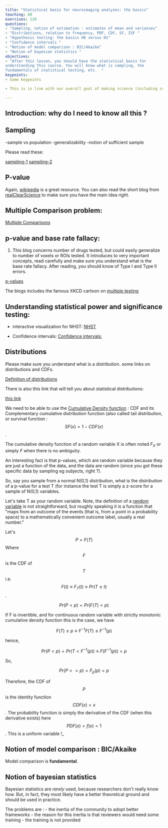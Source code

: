 ```yaml
---
title: "Statistical basis for neuroimaging analyses: the basics"
teaching: 60 
exercises: 120 
questions: 
- "Sampling, notion of estimation : estimates of mean and variances"
- "Distributions, relation to frequency, PDF, CDF, SF, ISF "
- "Hypothesis testing: the basics H0 versus H1"
- "Confidence intervals "
- "Notion of model comparison : BIC/Akaike"
- "Notion of bayesian statistics " 
objectives:
- "After this lesson, you should have the statistical basis for 
understanding this course. You will know what is sampling, the 
fundamentals of statistical testing, etc.  "
keypoints:
- Some keypoints

- This is in line with our overall goal of making science (including scientific training) more open.

---
```



## Introduction: why do I need to know all this ? 


## Sampling

-sample vs population
-generalizability
-notion of sufficient sample

Please read these: 

[sampling-1](http://www.socialresearchmethods.net/kb/sampstat.php)
[sampling-2](http://www.socialresearchmethods.net/kb/external.php)

## P-value

Again, [wikipedia](https://en.wikipedia.org/wiki/P-value) is a great resource. You can also read the short blog from [realClearScience](http://www.realclearscience.com/blog/2016/11/07/httpwwwrealclearsciencecomblog20161107httpwwwrealclearsciencecomblog20161102httpwwwrealclearsciencecomblog201610the_biggest_myth_about_the_p-value.html) to make sure you have the main idea right. 


## Multiple Comparison problem:

[Multiple Comparisons](https://en.wikipedia.org/wiki/Multiple_comparisons_problem#Classification_of_multiple_hypothesis_tests)

## p-value and base rate fallacy:

1. This blog concerns number of drugs tested, but could easily generalize to number of voxels or ROIs tested. It introduces to very important concepts, read carefully and make sure you understand what is the base rate fallacy.  After reading, you should know of Type I and Type II errors. 

[p-values](http://www.statisticsdonewrong.com/p-value.html)

The blogs includes the famous XKCD cartoon on [multiple testing](http://xkcd.com/882/)


## Understanding statistical power and significance testing:

- interactive visualization for NHST:
[NHST](http://rpsychologist.com/d3/NHST/)

- Confidence intervals:
[Confidence intervals:](http://rpsychologist.com/d3/CI/)



## Distributions 

Please make sure you understand what is a distribution. some links on distributions and CDFs. 

[Definition of distributions](https://en.wikipedia.org/wiki/Probability_distribution)

There is also this link that will tell you about statistical distributions: 

[this link](http://mathworld.wolfram.com/StatisticalDistribution.html)


We need to be able to use the [Cumulative Density function](https://en.wikipedia.org/wiki/Cumulative_distribution_function) : CDF and its Complementary cumulative distribution function (also called tail distribution, or survival function :  $$ SF(x) =  1 - CDF(x) $$. 

The cumulative density function of a random variable X is often noted $F_X$ or simply $F$ when there is no ambiguity. 

An interesting fact is that p-values, which are random variable because they are just a function of the data, and the data are random (since you got these specific data by sampling eg subjects, right ?).

So, say you sample from a normal N(0,1) distribution, what is the distribution of a p-value for a test T (for instance the test T is simply a z-score for a sample of N(0,1) variables. 

Let's take T as your random variable. Note, the definition of a [random variable](https://en.wikipedia.org/wiki/Random_variable) is not straightforward, but roughly speaking it is a function that "maps from an outcome of the events (that is, from a point in a probability space) to a mathematically convenient outcome label, usually a real number." 

Let's $$ P = F(T) $$ Where $$ F $$ is the CDF of $$ T $$ i.e. $$ F(t) \equiv F_T(t) \equiv Pr(T \leq t) $$. 

$$ Pr(P < p) = Pr(F(T) < p) $$

If F is invertible, and for continuous random variable with strictly monotonic cumulative density function this is the case, we have 

$$ F(T) \leq p \equiv F^{-1}F(T) \leq F^{-1}(p) $$

hence, 

$$ Pr(P < p) = Pr(T < F^{-1}(p)) \equiv F(F^{-1}(p)) = p $$

So, 

$$ Pr( P <= p) = F_p(p) = p $$

Therefore, the CDF of $$P$$ is the identity function $$ CDF(x)=x $$. The probability function is simply the derivative of the CDF (when this derivative exists) here $$ PDF(x) = f(x) = 1 $$.  This is a uniform variable !_


## Notion of model comparison : BIC/Akaike

Model comparison is **fundamental**. 

## Notion of bayesian statistics  

Bayesian statistics are *rarely* used, because researchers don't really know how. But, in 
fact, they  most likely have a better theoretical ground and should be used in practice. 

The problems are :
	- the inertia of the community to adopt better frameworks
	- the reason for this inertia is that reviewers would need some training 
	- the training is not provided

 

